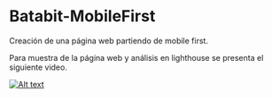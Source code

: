# Batabit-MobileFirst
Creación de una página web partiendo de mobile first.

Para muestra de la página web y análisis en lighthouse se presenta el siguiente video. 

[![Alt text](https://img.youtube.com/vi/1TDR4-h7N3k/0.jpg)](https://www.youtube.com/watch?v=1TDR4-h7N3k)
